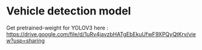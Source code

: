 # Vehicle detection model 

Get pretrained-weight for YOLOV3 here : https://drive.google.com/file/d/1uRv4javzbHATgEbEkuUfwF9XPQyQtKrv/view?usp=sharing
